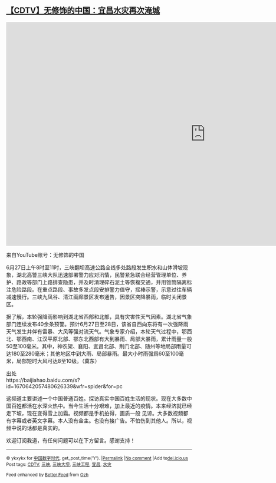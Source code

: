<!--1593316835000-->
[【CDTV】无修饰的中国：宜昌水灾再次淹城](https://chinadigitaltimes.net/chinese/2020/06/%e3%80%90cdtv%e3%80%91%e6%97%a0%e4%bf%ae%e9%a5%b0%e7%9a%84%e4%b8%ad%e5%9b%bd%ef%bc%9a%e5%ae%9c%e6%98%8c%e6%b0%b4%e7%81%be%e5%86%8d%e6%ac%a1%e6%b7%b9%e5%9f%8e/)
------

<p><iframe title="突發：全天錄拍宜昌暴雨，當天2次降雨錄得1.75米降雨量|大量商鋪被淹，居民自救|宜昌告急再次淹城|#宜昌市#三峽#水災#华中水灾#暴雨#突發" width="1080" height="608" src="https://www.youtube.com/embed/znl6cAkA70o?feature=oembed" frameborder="0" allow="accelerometer; autoplay; encrypted-media; gyroscope; picture-in-picture" allowfullscreen></iframe></p><p>来自YouTube账号：无修饰的中国</p><p>6月27日上午8时至11时，三峡翻坝高速公路全线多处路段发生积水和山体滑坡现象，湖北高警三峡大队迅速部署警力应对汛情，民警紧急联合经营管理单位、养护、路政等部门上路排查隐患，并及时清理碎石泥土等恢複交通，并用锥筒隔离标注危险路段。在重点路段、事故多发点段安排警力值守，摇棒示警，示意过往车辆减速慢行。三峡九凤谷、清江画廊景区发布通告，因景区突降暴雨，临时关闭景区。</p><p>据了解，本轮强降雨影响到湖北省西部和北部，具有灾害性天气因素。湖北省气象部门连续发布40余条预警。预计6月27日至28日，该省自西向东将有一次强降雨天气发生并伴有雷暴、大风等强对流天气。气象专家介绍，本轮天气过程中，鄂西北、鄂西南、江汉平原北部、鄂东北西部有大到暴雨、局部大暴雨，累计雨量一般50至100毫米。其中，神农架、襄阳、宜昌北部、荆门北部、随州等地局部雨量可达180至280毫米；其他地区中到大雨、局部暴雨。最大小时雨强爲60至100毫米，局部短时大风可达8至10级。（冀东）</p><p>出处<br />https://baijiahao.baidu.com/s?id=1670642057480626339&#038;wfr=spider&#038;for=pc</p><p>这频道主要讲述一个中国普通百姓。探访真实中国百姓生活的现状。现在大多数中国百姓都活在水深火热中。当今生活十分艰难，加上最近的疫情。本来经济就已经走下坡，现在变得雪上加霜。视频都是手机拍得，画质一般 见谅。大多数视频都有字幕或者英文字幕。本人没有金主。也没有接广告。不怕伤到其他人。所以，视频中说的话都是真实的。</p><p>欢迎订阅我道，有任何问题可以在下方留言。感谢支持！</p><hr /><p><small>&copy; ykxykx for <a href="https://chinadigitaltimes.net/chinese">中国数字时代</a>, get_post_time('Y'). |<a href="https://chinadigitaltimes.net/chinese/2020/06/%e3%80%90cdtv%e3%80%91%e6%97%a0%e4%bf%ae%e9%a5%b0%e7%9a%84%e4%b8%ad%e5%9b%bd%ef%bc%9a%e5%ae%9c%e6%98%8c%e6%b0%b4%e7%81%be%e5%86%8d%e6%ac%a1%e6%b7%b9%e5%9f%8e/">Permalink</a> |<a href="https://chinadigitaltimes.net/chinese/2020/06/%e3%80%90cdtv%e3%80%91%e6%97%a0%e4%bf%ae%e9%a5%b0%e7%9a%84%e4%b8%ad%e5%9b%bd%ef%bc%9a%e5%ae%9c%e6%98%8c%e6%b0%b4%e7%81%be%e5%86%8d%e6%ac%a1%e6%b7%b9%e5%9f%8e/#comments">No comment</a> |Add to<a href="http://del.icio.us/post?url=https://chinadigitaltimes.net/chinese/2020/06/%e3%80%90cdtv%e3%80%91%e6%97%a0%e4%bf%ae%e9%a5%b0%e7%9a%84%e4%b8%ad%e5%9b%bd%ef%bc%9a%e5%ae%9c%e6%98%8c%e6%b0%b4%e7%81%be%e5%86%8d%e6%ac%a1%e6%b7%b9%e5%9f%8e/&amp;title=【CDTV】无修饰的中国：宜昌水灾再次淹城">del.icio.us</a><br/>Post tags: <a href="https://chinadigitaltimes.net/chinese/tag/cdtv/" rel="tag">CDTV</a>, <a href="https://chinadigitaltimes.net/chinese/tag/%e4%b8%89%e5%b3%a1/" rel="tag">三峡</a>, <a href="https://chinadigitaltimes.net/chinese/tag/%e4%b8%89%e5%b3%a1%e5%a4%a7%e5%9d%9d/" rel="tag">三峡大坝</a>, <a href="https://chinadigitaltimes.net/chinese/tag/%e4%b8%89%e5%b3%a1%e5%b7%a5%e7%a8%8b/" rel="tag">三峡工程</a>, <a href="https://chinadigitaltimes.net/chinese/tag/%e5%ae%9c%e6%98%8c/" rel="tag">宜昌</a>, <a href="https://chinadigitaltimes.net/chinese/tag/%e6%b0%b4%e7%81%be/" rel="tag">水灾</a><br/></small></p><p><small>Feed enhanced by <a href='http://planetozh.com/blog/my-projects/wordpress-plugin-better-feed-rss/'>Better Feed</a> from  <a href='http://planetozh.com/blog/'>Ozh</a></small></p>
